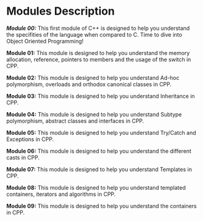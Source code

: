 # Modules Description

***Module 00:*** This first module of C++ is designed to help you understand the specifities of the language when compared to C. Time to dive into Object Oriented Programming!

**Module 01:** This module is designed to help you understand the memory allocation, reference, pointers to members and the usage of the switch in CPP. 

**Module 02:** This module is designed to help you understand Ad-hoc polymorphism, overloads and orthodox canonical classes in CPP. 

**Module 03:** This module is designed to help you understand Inheritance in CPP. 
 
**Module 04:** This module is designed to help you understand Subtype polymorphism, abstract classes and interfaces in CPP. 
  
**Module 05:** This module is designed to help you understand Try/Catch and Exceptions in CPP. 
 
**Module 06:** This module is designed to help you understand the different casts in CPP. 

**Module 07:** This module is designed to help you understand Templates in CPP. 

**Module 08:** This module is designed to help you understand templated containers, iterators and algorithms in CPP. 
 
**Module 09:** This module is designed to help you understand the containers in CPP. 

